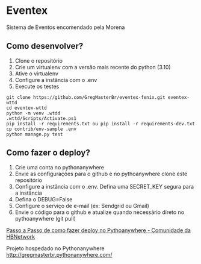 # Eventex 

Sistema de Eventos encomendado pela Morena

## Como desenvolver?
1. Clone o repositório
2. Crie um virtualenv com a versão mais recente do python (3.10)
3. Ative o virtualenv
4. Configure a instância com o .env
5. Execute os testes

```console
git clone https://github.com/GregMasterBr/eventex-fenix.git eventex-wttd
cd eventex-wttd
python -m venv .wtdd
.wttd/Scripts/Activate.ps1
pip install -r requirements.txt ou pip install -r requirements-dev.txt
cp contrib/env-sample .env
python manage.py test
```

## Como fazer o deploy?
1. Crie uma conta no pythonanywhere
2. Envie as configurações para o github e no pythoanywhere clone este repositório
3. Configure a instância com o .env. Defina uma SECRET_KEY segura para a instância
4. Defina o DEBUG=False
5. Configure o serviço de e-mail (ex: Sendgrid ou Gmail)
6. Envie o código para o github e atualize quando necessário direto no pythoanywhere (git pull)

[Passo a Passo de como fazer deploy no Pythoanywhere - Comunidade da HBNetwork](https://discord.com/channels/971167625323348068/1136718283551277096)


Projeto hospedado no Pythonanywhere  
<http://gregmasterbr.pythonanywhere.com/>
